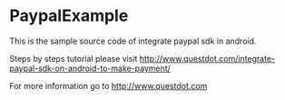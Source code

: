 # PaypalExample

This is the sample source code of integrate paypal sdk in android.

Steps by steps tutorial please visit http://www.questdot.com/integrate-paypal-sdk-on-android-to-make-payment/

For more information go to http://www.questdot.com
